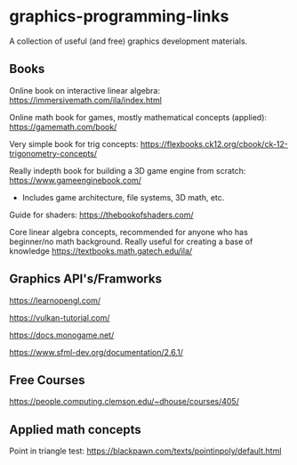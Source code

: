 # graphics-programming-links
A collection of useful (and free) graphics development materials.

<h2> Books </h2>

Online book on interactive linear algebra: https://immersivemath.com/ila/index.html

Online math book for games, mostly mathematical concepts (applied): https://gamemath.com/book/

Very simple book for trig concepts: https://flexbooks.ck12.org/cbook/ck-12-trigonometry-concepts/

Really indepth book for building a 3D game engine from scratch: https://www.gameenginebook.com/
 - Includes game architecture, file systems, 3D math, etc.

Guide for shaders: https://thebookofshaders.com/

Core linear algebra concepts, recommended for anyone who has beginner/no math background. Really useful for creating a base of knowledge
https://textbooks.math.gatech.edu/ila/

<h2> Graphics API's/Framworks </h2>

https://learnopengl.com/

https://vulkan-tutorial.com/

https://docs.monogame.net/

https://www.sfml-dev.org/documentation/2.6.1/

<h2>Free Courses</h2>

https://people.computing.clemson.edu/~dhouse/courses/405/


<h2>Applied math concepts</h2>

Point in triangle test:
https://blackpawn.com/texts/pointinpoly/default.html





